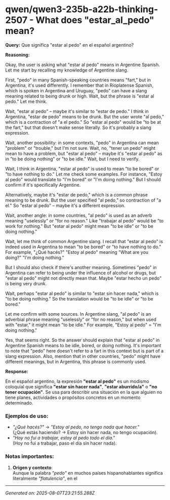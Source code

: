 # qwen/qwen3-235b-a22b-thinking-2507 - What does "estar_al_pedo" mean?

**Query:** Que significa "estar al pedo" en el español argentino?

**Reasoning:**


Okay, the user is asking what "estar al pedo" means in Argentine Spanish. Let me start by recalling my knowledge of Argentine slang.

First, "pedo" in many Spanish-speaking countries means "fart," but in Argentina, it's used differently. I remember that in Rioplatense Spanish, which is spoken in Argentina and Uruguay, "pedo" can have a slang meaning related to being drunk or high. Wait, but the phrase is "estar al pedo." Let me think.

Wait, "estar al pedo" – maybe it's similar to "estar de pedo." I think in Argentina, "estar de pedo" means to be drunk. But the user wrote "al pedo," which is a contraction of "a el pedo." So "estar al pedo" would be "to be at the fart," but that doesn't make sense literally. So it's probably a slang expression.

Wait, another possibility: in some contexts, "pedo" in Argentina can mean "problem" or "trouble," but I'm not sure. Wait, no, "tener un pedo" might mean to have a problem, but "estar al pedo" – maybe it's "estar al pedo" as in "to be doing nothing" or "to be idle." Wait, but I need to verify.

Wait, I think in Argentina, "estar al pedo" is used to mean "to be bored" or "to have nothing to do." Let me check some examples. For instance, "Estoy al pedo" would translate to "I'm bored" or "I'm doing nothing." But I should confirm if it's specifically Argentine.

Alternatively, maybe it's "estar de pedo," which is a common phrase meaning to be drunk. But the user specified "al pedo," so contraction of "a el." So "estar al pedo" – maybe it's a different expression.

Wait, another angle: in some countries, "al pedo" is used as an adverb meaning "uselessly" or "for no reason." Like "trabajar al pedo" would be "to work for nothing." But "estar al pedo" might mean "to be idle" or "to be doing nothing."

Wait, let me think of common Argentine slang. I recall that "estar al pedo" is indeed used in Argentina to mean "to be bored" or "to have nothing to do." For example, "¿Qué hacés?" "Estoy al pedo" meaning "What are you doing?" "I'm doing nothing."

But I should also check if there's another meaning. Sometimes "pedo" in Argentina can refer to being under the influence of alcohol or drugs, but "estar al pedo" might not directly mean that. Maybe "estar hecho un pedo" is being very drunk.

Wait, perhaps "estar al pedo" is similar to "estar sin hacer nada," which is "to be doing nothing." So the translation would be "to be idle" or "to be bored."

Let me confirm with some sources. In Argentine slang, "al pedo" is an adverbial phrase meaning "uselessly" or "for no reason," but when used with "estar," it might mean "to be idle." For example, "Estoy al pedo" = "I'm doing nothing."

Yes, that seems right. So the answer should explain that "estar al pedo" in Argentine Spanish means to be idle, bored, or doing nothing. It's important to note that "pedo" here doesn't refer to a fart in this context but is part of a slang expression. Also, mention that in other countries, "pedo" might have different meanings, but in Argentina, this phrase is commonly used.


**Response:**

En el español argentino, la expresión **"estar al pedo"** es un modismo coloquial que significa **"estar sin hacer nada"**, **"estar aburrido/a"** o **"no tener ocupación"**. Se usa para describir una situación en la que alguien no tiene planes, actividades o propósitos concretos en un momento determinado. 

### Ejemplos de uso:
- *"¿Qué hacés?"* → *"Estoy al pedo, no tengo nada que hacer."*  
  (¿Qué estás haciendo? → Estoy sin hacer nada, no tengo ocupación).
- *"Hoy no fui a trabajar, estoy al pedo todo el día."*  
  (Hoy no fui a trabajar, paso el día sin hacer nada).

### Notas importantes:
1. **Origen y contexto**:  
   Aunque la palabra *"pedo"* en muchos países hispanohablantes significa literalmente *"flatulencia"*, en el

---
*Generated on: 2025-08-07T23:21:55.288Z*
